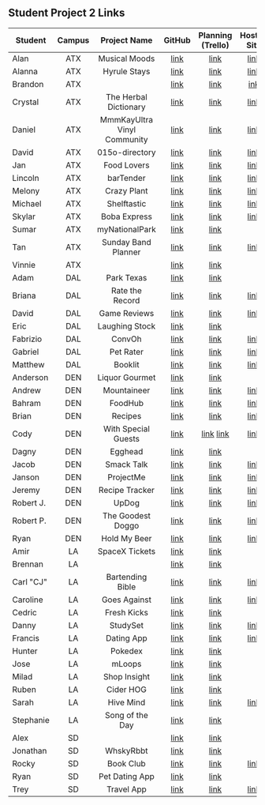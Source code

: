 ## Student Project 2 Links

| Student | Campus | Project Name | GitHub | Planning (Trello) | Hosted Site |
|---|:---:|:---:|:---:|:---:|:---:|
| Alan | ATX | Musical Moods | [link](https://github.com/acmccracken/musical-moods) | [link](https://trello.com/b/5z1oLtUB/musical-moods) | [link](https://musical-moods.herokuapp.com/) |
| Alanna | ATX | Hyrule Stays | [link](https://github.com/celentanoad/Hyrule-Stays) | [link](https://trello.com/b/X0uUIF23/hyrule-stays) | [link](https://hyrule-stays.herokuapp.com/) |
| Brandon | ATX |  | [link](https://github.com/bcarteratx/Project-2) | [link](https://trello.com/b/uvBFd4uH/project-2-crud-app) | [ink](https://ga-project2-ttr.herokuapp.com/) |
| Crystal | ATX | The Herbal Dictionary | [link](https://github.com/crystallynnv/the-herbal-dictionary) | [link](https://trello.com/b/w143Hnby/the-herbal-dictionary) | [link](https://the-herbal-dictionary.herokuapp.com/) |
| Daniel | ATX | MmmKayUltra Vinyl Community | [link](https://github.com/90dandan/Project-2) | [link](https://trello.com/b/jibW8wJ3/sei-project-two) | [link](https://mmmkayultra.herokuapp.com/users) |
| David | ATX | 015o-directory | [link](https://github.com/DavidStinson/015o-directory) | [link](https://trello.com/b/de9phg99/015odirectory) | [link](https://zero15odirectory.herokuapp.com/) |
| Jan | ATX | Food Lovers | [link](https://github.com/jlee8020/restaurants) | [link](https://trello.com/b/jxeRKnbq/project-2) | [link](https://foodloverz2.herokuapp.com/) |
| Lincoln | ATX | barTender | [link](https://github.com/lincolnyouree/barTender-project-2) | [link](https://trello.com/b/C98h8T0U/bartender-project-2) | [link](https://bartenderapp.herokuapp.com/) |
| Melony | ATX | Crazy Plant | [link](https://github.com/msegnit/crazyplant) | [link](https://trello.com/b/sUPXFcDF/crazy-plant) | [link](https://crazyplant.herokuapp.com/) |
| Michael | ATX | Shelftastic | [link](https://github.com/mlackey9601/shelf) | [link](https://trello.com/b/pp3ws0GX/shelf) | [link](https://shelftastic.herokuapp.com/) |
| Skylar | ATX | Boba Express | [link](https://github.com/skylarw19/boba-node-express-mdb) | [link](https://trello.com/b/L4fEDwVi/boba-node-express-mdb) | [link](https://boba-drinker.herokuapp.com/) |
| Sumar | ATX | myNationalPark | [link](https://github.com/sumardey5/myNationalPark) | [link](https://trello.com/b/Btldndoy/mynationalparkapp) |  |
| Tan | ATX | Sunday Band Planner | [link](https://github.com/zeroxposur18/sunday-band-planner) | [link](https://trello.com/b/kX6lgmwK/sunday-band-planner) | [link](https://sunday-band-planner.herokuapp.com/) |
| Vinnie | ATX |  | [link](https://github.com/vin23-dev/SEIproject2) | [link](https://trello.com/b/KWHND6VV/sei-project-2-workflow) |  |
| Adam | DAL | Park Texas | [link](https://github.com/azebolsky/Park-Texas) | [link](https://trello.com/b/vRajFK69/park-texas) |  |
| Briana | DAL | Rate the Record | [link](https://github.com/bnfisher4/rate-the-record) | [link](https://trello.com/b/bgr1YdXb/project-2-rate-the-record) | [link](https://rate-the-record.herokuapp.com/) |
| David | DAL | Game Reviews | [link](https://github.com/fastlane27/game-reviews) | [link](https://trello.com/b/0QyKhhzH/game-reviews) | [link](https://gamesreviews.herokuapp.com/games) |
| Eric | DAL | Laughing Stock | [link](https://github.com/ericjames3681/laughing-stock) | [link](https://trello.com/b/u1oYKd2W/laughing-stock) |  |
| Fabrizio | DAL | ConvOh | [link](https://github.com/fabo22/convoh-app) | [link](https://trello.com/b/hlNU8aJB/social-media-app) | [link](https://convoh.herokuapp.com/) |
| Gabriel | DAL | Pet Rater | [link](https://github.com/gar0085/pet-rater) | [link](https://trello.com/b/aTfWnbbf/pet-rater) | [link](https://pet-rater.herokuapp.com/) |
| Matthew | DAL | Booklit | [link](https://github.com/Matthew-Coalson/Booklit) | [link](https://trello.com/b/bEpi8Ou2/booklit-planning) | [link](https://mc-booklit.herokuapp.com/) |
| Anderson | DEN | Liquor Gourmet | [link](https://github.com/anderama100/LiquourGourmet) | [link](https://trello.com/b/uhrvMCRG/liquour-gourmet) |  |
| Andrew | DEN | Mountaineer | [link](https://github.com/aclark13861/Mountaineer) | [link](https://trello.com/b/r4wnDIoc/project-2) | [link](https://mountaineerz.herokuapp.com/users) |
| Bahram | DEN | FoodHub | [link](https://github.com/movlan/SEI-Project-2-FoodHub) | [link](https://trello.com/b/FPm3mnkX/user-stories) | [link](https://foodhub-sei.herokuapp.com/r) |
| Brian | DEN | Recipes | [link](https://github.com/brianbellini/recipes) | [link](https://trello.com/b/a2yZklq4/project-2) | [link](https://recipes-bb.herokuapp.com/recipes) |
| Cody | DEN | With Special Guests | [link](https://github.com/CodyLHart/with-special-guests) | [link](https://trello.com/b/Y4sTacqc/with-special-guests) [link](https://trello.com/b/YplM24Tr/with-special-guests-models) | [link](https://with-special-guests.herokuapp.com/users) |
| Dagny | DEN | Egghead | [link](https://github.com/DagnyJay/Egghead) | [link](https://trello.com/b/sgJEjvXc/project-2-egghead) |  |
| Jacob | DEN | Smack Talk | [link](https://github.com/LaunchPad90/Smack-Talk) |  [link](https://trello.com/b/KeGymZbs/project-2)| [link](https://thawing-wave-87870.herokuapp.com/) |
| Janson | DEN | ProjectMe | [link](https://github.com/jayjaybunce/project-me) | [link](https://trello.com/b/ZpDc0BVY/projectme) | [link](https://blabs-project-me.herokuapp.com/) |
| Jeremy | DEN | Recipe Tracker | [link](https://github.com/TheJoo44/Recipe-Tracker) | [link](https://trello.com/b/alhQQITZ/project-2) | [link](https://recipe-tracker-project.herokuapp.com/) |
| Robert J. | DEN | UpDog | [link](https://github.com/rjohnson0707/project-2) | [link](https://trello.com/b/kbogr5d3/p2-takemydog-app) | [link](https://updogg.herokuapp.com/users) |
| Robert P. | DEN | The Goodest Doggo | [link](https://github.com/rperillo1/The-Goodest-Doggo) | [link](https://trello.com/b/diDYSKAq/project-2) | [link](https://the-goodest-doggo.herokuapp.com/home) |
| Ryan | DEN | Hold My Beer | [link](https://github.com/Ryan-Finch/Hold-My-Beer) | [link](https://trello.com/b/JoNfurjJ/project-2-hold-my-beer) | [link](https://holdmy-beer.herokuapp.com/) |
| Amir | LA | SpaceX Tickets | [link](https://github.com/Amir9499-99/Space-X-tickets) | [link](https://trello.com/b/VvvawDCF/space) |  |
| Brennan | LA |  | [link](https://github.com/Chariot7/Project2) | [link](https://www.notion.so/6d238284088f4534a86fccbadc0ab036?v=97c69cdc1c3448db85c2bf5326475c9b) |  |
| Carl "CJ" | LA | Bartending Bible | [link](https://github.com/cjstokes91/bartending-bible) | [link](https://trello.com/b/C98h8T0U/bartender-project-2) | [link](https://bartending-bible.herokuapp.com/) |
| Caroline | LA | Goes Against | [link](https://github.com/H-b8/goes-against) | [link](https://www.notion.so/e1c603032a82417f92478fd46d0ac924?v=29fecde46b304d139ab39e9cc6511e83) | [link](https://goesagainst.herokuapp.com/) |
| Cedric | LA | Fresh Kicks | [link](https://github.com/ccrisolo/Project-2-Fresh-Kicks) | [link](https://trello.com/b/N5I9TDga/sei-project-2) |  |
| Danny | LA | StudySet | [link](https://github.com/chasmad/study-set) | [link](https://trello.com/b/ADJ4i53p/studyset) | [link](https://studyset.herokuapp.com/users) |
| Francis | LA | Dating App | [link](https://github.com/francismel/Dating_App) | [link](https://trello.com/b/5cUu4qtv/dating-app) | [link](https://gaharmony.herokuapp.com/daters) |
| Hunter | LA | Pokedex | [link](https://github.com/Hunner4D/pokedex) | [link](https://trello.com/b/MYeDOr4W/sei-project-2) |  |
| Jose | LA | mLoops | [link](https://github.com/codecallogic/mLoops) | [link](https://trello.com/b/YvakeGPa/example-project-planning) |  |
| Milad | LA | Shop Insight | [link](https://github.com/MiladMalakooti/Project2-Shop_insight) | [link](https://trello.com/b/cDRFu3MB/shop-insight) |  |
| Ruben | LA | Cider HOG | [link](https://github.com/R101010/Cider-HOG) | [link](https://trello.com/b/qvZJGUuu/cider-hog) |  |
| Sarah | LA | Hive Mind | [link](https://github.com/arghmatey/Hive-Mind) | [link](https://trello.com/b/5dZ2a8ME/hive-mind) | [link](https://hive--mind.herokuapp.com/) |
| Stephanie | LA | Song of the Day | [link](https://github.com/skimalee/song-of-the-day) | [link](https://trello.com/b/K85B6UDN/song-of-the-day) |  |
| Alex | SD |  | [link](https://git.generalassemb.ly/Codealicious/project2) | [link](https://trello.com/b/hZtPn8eQ/project-2) |  |
| Jonathan | SD | WhskyRbbt | [link](https://github.com/WhskyRbbt/CRUD-Project-2-) | [link](https://trello.com/b/2oBhwoei/crud-app-project) |  |
| Rocky | SD | Book Club | [link](https://github.com/rockyliwanag/bib-yo-file) | [link](https://trello.com/b/q9IutHVu/project-2-book-club) | [link](https://bib-lio-file.herokuapp.com/) |
| Ryan | SD | Pet Dating App | [link](https://github.com/RyanBranco/Pet-Dating-App) | [link](https://trello.com/b/jm3l5SHd/project-2-planning) |  |
| Trey | SD | Travel App | [link](https://github.com/tshuldberg/Travel) | [link](https://trello.com/b/JU4CHB0V/travelapp) | [link](https://where-ya-goin.herokuapp.com/users) |
